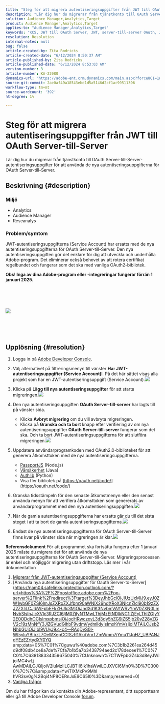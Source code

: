 ```yaml
---
title: "Steg för att migrera autentiseringsuppgifter från JWT till OAuth Server-till-server"
description: "Lär dig hur du migrerar från tjänstkonto till OAuth Server-till-server-autentiseringsuppgifter för att använda de nya autentiseringsuppgifterna för OAuth Server-till-server."
solution: Audience Manager,Analytics,Target
product: Audience Manager,Analytics,Target
applies-to: "Audience Manager,Analytics,Target"
keywords: "KCS, JWT till OAuth Server, JWT, server-till-server OAuth, Journey Analytics, migrera autentiseringsuppgifter"
resolution: Resolution
internal-notes: null
bug: false
article-created-by: Zita Rodricks
article-created-date: "6/12/2024 8:50:37 AM"
article-published-by: Zita Rodricks
article-published-date: "6/12/2024 8:53:03 AM"
version-number: 3
article-number: KA-22080
dynamics-url: "https://adobe-ent.crm.dynamics.com/main.aspx?forceUCI=1&pagetype=entityrecord&etn=knowledgearticle&id=b44683d0-9828-ef11-840b-000d3a372703"
source-git-commit: 2ae0af49a18543ebd1d5a5146d2cf1ac99511396
workflow-type: tm+mt
source-wordcount: '392'
ht-degree: 1%

---
```


# Steg för att migrera autentiseringsuppgifter från JWT till OAuth Server-till-Server


Lär dig hur du migrerar från tjänstkonto till OAuth Server-till-Server-autentiseringsuppgifter för att använda de nya autentiseringsuppgifterna för OAuth Server-till-Server.

## Beskrivning {#description}


### Miljö

- Analytics 
- Audience Manager
- Reseanalys


### Problem/symtom

JWT-autentiseringsuppgifterna (Service Account) har ersatts med de nya autentiseringsuppgifterna för OAuth Server-till-Server. Den nya autentiseringsuppgiften gör det enklare för dig att utveckla och underhålla Adobe-program. Det eliminerar också behovet av att rotera certifikat regelbundet och fungerar som det ska med vanliga OAuth2-bibliotek. 

<b>Obs! Inga av dina Adobe-program eller -integreringar fungerar förrän 1 januari 2025.</b>
<br><br> <br><br> <br><br><b>![](assets/___b54683d0-9828-ef11-840b-000d3a372703___.png)</b><br><br> <br><br> <br>

## Upplösning {#resolution}


1. Logga in på [Adobe Developer Console](https://developer.adobe.com/console).
2. Välj alternativet på filtreringsmenyn till vänster <b>Har JWT-autentiseringsuppgifter (Service Account)</b>l. På det här sättet visas alla projekt som har en JWT-autentiseringsuppgift (Service Account).![](assets/bff4d24d-8b21-ee11-9cbe-6045bd006a22.png)
3. Klicka på <b>Lägg till nya autentiseringsuppgifter</b> för att starta migreringen.![](assets/500ae166-8b21-ee11-9cbe-6045bd006a22.png)
4. Den nya autentiseringsuppgiften <b>OAuth Server-till-server</b> har lagts till på vänster sida.
   - Klicka <b>Avbryt migrering</b> om du vill avbryta migreringen.
   - Klicka på <b>Granska och ta bort </b>knapp efter verifiering av om nya autentiseringsuppgifter <b>OAuth Server-till-server</b> fungerar som det ska. Och ta bort JWT-autentiseringsuppgifterna för att slutföra migreringen.![](assets/bd94377a-8b21-ee11-9cbe-6045bd006a22.png)
5. Uppdatera användarprogramkoden med OAuth2.0-biblioteket för att generera åtkomsttoken med de nya autentiseringsuppgifterna.

   - [PassportJS](https://github.com/jaredhanson/passport) (Node.js)
   - [Vårsäkerhet](https://spring.io/projects/spring-security) (Java)
   - [Authlib](https://github.com/lepture/authlib) (Python)
   - Visa fler bibliotek på [https://oauth.net/code/](https://oauth.net/code/)
6. Granska tidsstämpeln för den senaste åtkomstmenyn eller den senast använda menyn för att verifiera åtkomsttoken som genererats av användarprogrammet med den nya autentiseringsuppgiften.![](assets/2379358d-8b21-ee11-9cbe-6045bd006a22.png)
7. När de gamla autentiseringsuppgifterna har ersatts går du till det sista steget i att ta bort de gamla autentiseringsuppgifterna.![](assets/86be29a0-8b21-ee11-9cbe-6045bd006a22.png)
8. Endast de nya autentiseringsuppgifterna för OAuth Server-till-Server finns kvar på vänster sida när migreringen är klar.![](assets/4bfaa6af-8b21-ee11-9cbe-6045bd006a22.png)


<b>Referensdokument</b>
För att programmet ska fortsätta fungera efter 1 januari 2025 måste du migrera det för att använda de nya autentiseringsuppgifterna för OAuth Server-till-Server.
Migreringsprocessen är enkel och möjliggör migrering utan driftstopp. Läs mer i vår dokumentation



1. [Migrerar från JWT-autentiseringsuppgifter (Service Account)](https://nam04.safelinks.protection.outlook.com/?url=https%3A%2F%2Fpostoffice.adobe.com%2Fpo-server%2Flink%2Fredirect%3Ftarget%3DeyJhbGciOiJIUzUxMiJ9.eyJ0ZW1wbGF0ZSI6ImJsZXRoZXJfbm90aWNlX29hdXRoX3NlcnZlcl90b19zZXJ2ZXIiLCJlbWFpbEFkZHJlc3MiOiJndXd1K3NvbmVAYWRvYmV0ZXN0LmNvbSIsInJlcXVlc3RJZCI6IjM0ZjIyNTMwLThjMzEtNDlkNC1iZjEyLThlZGIyY2E0ODdhOCIsImxpbmsiOiJodHRwczovL3d3dy5hZG9iZS5jb20vZ28vZGV2c19zMnNfbWlncmF0aW9uX2d1aWRlIiwibGFiZWwiOiI5IiwibG9jYWxlIjoiZW5fVVMifQ.Pr8LjAW5wq_tEqCQLs4Y2fwJSTW_Z2FH0CIVInolEKvySfPDiF7vl8Hg4S9ne_V6a74oLfCVzc99EE9K4XUoBQ&amp;amp;data=05%7C01%7Cguwu%40adobe.com%7C3b1b2261ea264d45d9df08db4ce8a7de%7Cfa7b1b5a7b34438794aed2c178decee1%7C0%7C0%7C638188334359675040%7CUnknown%7CTWFpbGZsb3d8eyJWIjoiMC4wLjAwMDAiLCJQIjoiV2luMzIiLCJBTiI6Ik1haWwiLCJXVCI6Mn0%3D%7C3000%7C%7C%7C&amp;amp;sdata=dd8x%2FoDHh0QUi3xboxa78uA54JXEaVq5qYkP8zkvymk%3D&amp;amp;reserved=0)
2. [Använda nya autentiseringsuppgifter för Oauth Server-to-Server](https://nam04.safelinks.protection.outlook.com/?url=https%3A%2F%2Fpostoffice.adobe.com%2Fpo-server%2Flink%2Fredirect%3Ftarget%3DeyJhbGciOiJIUzUxMiJ9.eyJ0ZW1wbGF0ZSI6ImJsZXRoZXJfbm90aWNlX29hdXRoX3NlcnZlcl90b19zZXJ2ZXIiLCJlbWFpbEFkZHJlc3MiOiJndXd1K3NvbmVAYWRvYmV0ZXN0LmNvbSIsInJlcXVlc3RJZCI6IjM0ZjIyNTMwLThjMzEtNDlkNC1iZjEyLThlZGIyY2E0ODdhOCIsImxpbmsiOiJodHRwczovL3d3dy5hZG9iZS5jb20vZ28vZGV2c19zMnNfY3JlZGVudGlhbF9vdmVydmlldyIsImxhYmVsIjoiMTAiLCJsb2NhbGUiOiJlbl9VUyJ9.c-c4—RAgDvS0l-WI5yIuYBIbzL7OeWXepCCfSzR1AkdVnrTZmWmm7jYmu11JqHZ_UBPANJqYEzEZrtydXY0YQ amp;data=05%7C01%7Cguwu%40adobe.com%7C3b1b2261ea264d45d9df08db4ce8a7de%7Cfa7b1b5a7b3438794aed2c178decee1%7C0%7C0%7C638188334359675040%7CUnknown%7CTWFpbGZsb3d8eyJWIjoiMC4wLj AwMDAiLCJQIjoiV2luMzIiLCJBTiI6Ik1haWwiLCJXVCI6Mn0%3D%7C3000%7C%7C&amp;amp;sdata=YwiTIXMxPv9Mhl hVR3sv0g%2Bqi4NP8OERnJxE9C65I0%3D&amp;amp;reserved=0)
3. [Vanliga frågor](https://nam04.safelinks.protection.outlook.com/?url=https%3A%2F%2Fpostoffice.adobe.com%2Fpo-server%2Flink%2Fredirect%3Ftarget%3DeyJhbGciOiJIUzUxMiJ9.eyJ0ZW1wbGF0ZSI6ImJsZXRoZXJfbm90aWNlX29hdXRoX3NlcnZlcl90b19zZXJ2ZXIiLCJlbWFpbEFkZHJlc3MiOiJndXd1K3NvbmVAYWRvYmV0ZXN0LmNvbSIsInJlcXVlc3RJZCI6IjM0ZjIyNTMwLThjMzEtNDlkNC1iZjEyLThlZGIyY2E0ODdhOCIsImxpbmsiOiJodHRwczovL3d3dy5hZG9iZS5jb20vZ28vZGV2c19zMnNfbWlncmF0aW9uX2d1aWRlX2ZhcSIsImxhYmVsIjoiMTEiLCJsb2NhbGUiOiJlbl9VUyJ9.8IlQUL_WbLKsMUDG4VHvqnwqI0l6TzEXSN0I_R_dXCswvDQpusEgm5LstaLYWzPy0crhk_ShRbmjZvMVS5t1Mg&amp;amp;data=05%7C01%7Cguwu%40adobe.com%7C3b1b2261ea264d45d9df08db4ce8a7de%7Cfa7b1b5a7b34438794aed2c178decee1%7C0%7C0%7C638188334359675040%7CUnknown%7CTWFpbGZsb3d8eyJWIjoiMC4wLjAwMDAiLCJQIjoiV2luMzIiLCJBTiI6Ik1haWwiLCJXVCI6Mn0%3D%7C3000%7C%7C%7C&amp;amp;sdata=n4WBY0gemPujdOZRaTMICsePuQJsuh9STbkgEsvyai8%3D&amp;amp;reserved=0)


Om du har frågor kan du kontakta din Adobe-representant, ditt supportteam eller gå till Adobe Developer Console [forum](https://nam04.safelinks.protection.outlook.com/?url=https%3A%2F%2Fpostoffice.adobe.com%2Fpo-server%2Flink%2Fredirect%3Ftarget%3DeyJhbGciOiJIUzUxMiJ9.eyJ0ZW1wbGF0ZSI6ImJsZXRoZXJfbm90aWNlX29hdXRoX3NlcnZlcl90b19zZXJ2ZXIiLCJlbWFpbEFkZHJlc3MiOiJndXd1K3NvbmVAYWRvYmV0ZXN0LmNvbSIsInJlcXVlc3RJZCI6IjM0ZjIyNTMwLThjMzEtNDlkNC1iZjEyLThlZGIyY2E0ODdhOCIsImxpbmsiOiJodHRwczovL2V4cGVyaWVuY2VsZWFndWVjb21tdW5pdGllcy5hZG9iZS5jb20vdDUvYWRvYmUtZGV2ZWxvcGVyLWNvbnNvbGUvY3QtcC9hZG9iZS1pby1jb25zb2xlIiwibGFiZWwiOiIxMiIsImxvY2FsZSI6ImVuX1VTIn0.P8FY77-eRzVSjnf09no_Hn5owFmpREoMVLK5OSTU6WWBApUGuQH0fokMAu1R0L-uTQlCovlnIGYD7NRoqMFD8g&amp;amp;data=05%7C01%7Cguwu%40adobe.com%7C3b1b2261ea264d45d9df08db4ce8a7de%7Cfa7b1b5a7b34438794aed2c178decee1%7C0%7C0%7C638188334359675040%7CUnknown%7CTWFpbGZsb3d8eyJWIjoiMC4wLjAwMDAiLCJQIjoiV2luMzIiLCJBTiI6Ik1haWwiLCJXVCI6Mn0%3D%7C3000%7C%7C%7C&amp;amp;sdata=%2FhbICP9PCZsfsNDrBYaGlEb%2FREbBJMjNZeWPzoOPJsk%3D&amp;amp;reserved=0).
